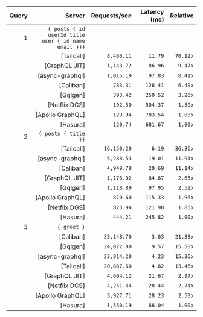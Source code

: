 <!-- PERFORMANCE_RESULTS_START -->

| Query | Server | Requests/sec | Latency (ms) | Relative |
|-------:|--------:|--------------:|--------------:|---------:|
| 1 | `{ posts { id userId title user { id name email }}}` |
|| [Tailcall] | `8,466.11` | `11.79` | `70.12x` |
|| [GraphQL JIT] | `1,143.72` | `86.96` | `9.47x` |
|| [async-graphql] | `1,015.19` | `97.83` | `8.41x` |
|| [Caliban] | `783.31` | `128.41` | `6.49x` |
|| [Gqlgen] | `393.42` | `250.52` | `3.26x` |
|| [Netflix DGS] | `192.50` | `504.37` | `1.59x` |
|| [Apollo GraphQL] | `129.94` | `703.54` | `1.08x` |
|| [Hasura] | `120.74` | `681.67` | `1.00x` |
| 2 | `{ posts { title }}` |
|| [Tailcall] | `16,150.20` | `6.19` | `36.36x` |
|| [async-graphql] | `5,288.53` | `19.01` | `11.91x` |
|| [Caliban] | `4,949.78` | `20.69` | `11.14x` |
|| [GraphQL JIT] | `1,176.02` | `84.87` | `2.65x` |
|| [Gqlgen] | `1,118.89` | `97.95` | `2.52x` |
|| [Apollo GraphQL] | `870.60` | `115.33` | `1.96x` |
|| [Netflix DGS] | `823.94` | `121.98` | `1.85x` |
|| [Hasura] | `444.21` | `245.82` | `1.00x` |
| 3 | `{ greet }` |
|| [Caliban] | `33,148.70` | `3.03` | `21.38x` |
|| [Gqlgen] | `24,022.80` | `9.57` | `15.50x` |
|| [async-graphql] | `23,814.20` | `4.23` | `15.36x` |
|| [Tailcall] | `20,867.60` | `4.82` | `13.46x` |
|| [GraphQL JIT] | `4,604.12` | `21.67` | `2.97x` |
|| [Netflix DGS] | `4,251.44` | `28.44` | `2.74x` |
|| [Apollo GraphQL] | `3,927.71` | `28.23` | `2.53x` |
|| [Hasura] | `1,550.19` | `66.04` | `1.00x` |

<!-- PERFORMANCE_RESULTS_END -->
